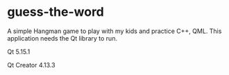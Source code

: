 # guess-the-word

A simple Hangman game to play with my kids and practice C++, QML.
This application needs the Qt library to run.

Qt 5.15.1

Qt Creator 4.13.3
